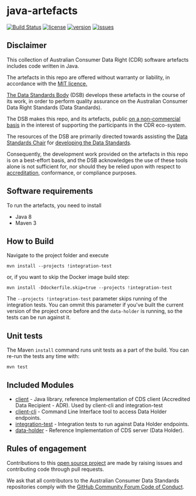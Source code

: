 # java-artefacts
[![Build Status](https://travis-ci.org/ConsumerDataStandardsAustralia/java-artefacts.svg?branch=master)](https://travis-ci.org/ConsumerDataStandardsAustralia/java-artefacts)
[![license](https://img.shields.io/github/license/ConsumerDataStandardsAustralia/java-artefacts)](https://github.com/ConsumerDataStandardsAustralia/java-artefacts/blob/master/LICENSE)
[![version](https://img.shields.io/github/v/tag/ConsumerDataStandardsAustralia/java-artefacts.svg)](https://github.com/ConsumerDataStandardsAustralia/java-artefacts/releases/latest)
[![issues](https://img.shields.io/github/issues/ConsumerDataStandardsAustralia/java-artefacts)](https://github.com/ConsumerDataStandardsAustralia/java-artefacts/issues)

## Disclaimer
This collection of Australian Consumer Data Right (CDR) software artefacts includes code written in Java.

The artefacts in this repo are offered without warranty or liability, in accordance with the [MIT licence.](https://github.com/ConsumerDataStandardsAustralia/java-artefacts/blob/master/LICENSE)

[The Data Standards Body](https://www.csiro.au/en/News/News-releases/2018/Data61-appointed-to-Data-Standards-Body-role)
(DSB) develops these artefacts in the course of its work, in order to perform quality assurance on the Australian Consumer Data Right Standards (Data Standards).

The DSB makes this repo, and its artefacts, public [on a non-commercial basis](https://github.com/ConsumerDataStandardsAustralia/java-artefacts/blob/master/LICENSE)
in the interest of supporting the participants in the CDR eco-system.

The resources of the DSB are primarily directed towards assisting the [Data Standards Chair](https://consumerdatastandards.gov.au/about/)
for [developing the Data Standards](https://github.com/ConsumerDataStandardsAustralia/standards).

Consequently, the development work provided on the artefacts in this repo is on a best-effort basis,
and the DSB acknowledges the use of these tools alone is not sufficient for, nor should they be relied upon
with respect to [accreditation](https://www.accc.gov.au/focus-areas/consumer-data-right-cdr-0/cdr-draft-accreditation-guidelines),
conformance, or compliance purposes.

## Software requirements

To run the artefacts, you need to install

* Java 8
* Maven 3

## How to Build

Navigate to the project folder and execute

    mvn install --projects !integration-test

or, if you want to skip the Docker image build step:

    mvn install -Ddockerfile.skip=true --projects !integration-test

The `--projects !integration-test` parameter skips running of the integration tests.
You can ommit this parameter if you've built the current version of the project once before and
the `data-holder` is running, so the tests can be run against it.

## Unit tests

The Maven `install` command runs unit tests as a part of the build.
You can re-run the tests any time with:

    mvn test

## Included Modules

- [client](client/README.md) - Java library, reference Implementation of CDS client (Accredited Data Recipient - ADR). Used by client-cli and integration-test
- [client-cli](client-cli/README.md) - Command Line Interface tool to access Data Holder endpoints.
- [integration-test](integration-test/README.md) - Integration tests to run against Data Holder endpoints.
- [data-holder](data-holder/README.md) - Reference Implementation of CDS server (Data Holder).

## Rules of engagement

Contributions to this [open source project](https://github.com/ConsumerDataStandardsAustralia/java-artefacts/blob/master/LICENSE)
are made by raising issues and contributing code through pull requests.

We ask that all contributors to the Australian Consumer Data Standards repositories comply with the
[GitHub Community Forum Code of Conduct](https://help.github.com/articles/github-community-forum-code-of-conduct/).
